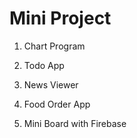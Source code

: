 # Mini Project

1. Chart Program

2. Todo App

3. News Viewer

4. Food Order App 

5. Mini Board with Firebase